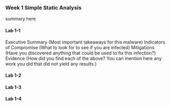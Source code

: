 ### Week 1 Simple Static Analysis
  summary here

#### Lab 1-1
  
 Executive Summary (Most important takeaways for this malware)
 Indicators of Compromise (What to look for to see if you are infected)
 Mitigations (Have you discovered anything that could be used to fix this infection?)
 Evidence (How did you find each of the above? You can mention here any work you did that did not yield any results.)


#### Lab 1-2


#### Lab 1-3


#### Lab 1-4
